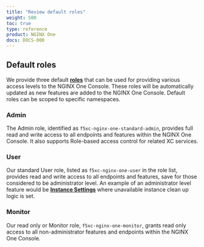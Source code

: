 ```yaml
---
title: "Review default roles"
weight: 500
toc: true
type: reference
product: NGINX One
docs: DOCS-000
---
```


## Default roles

We provide three default **[roles](https://docs.cloud.f5.com/docs-v2/administration/how-tos/user-mgmt/roles)** that can be used for providing various access levels to the NGINX One Console. These roles will be automatically updated as new features are added to the NGINX One Console. Default roles can be scoped to specific namespaces.

### Admin

The Admin role, identified as `f5xc-nginx-one-standard-admin`, provides full read and write access to all endpoints and features within the NGINX One Console. 
It also supports Role-based access control for related XC services.<!--, as described in [Role-based Access Control Concepts](https://docs.cloud.f5.com/docs-v2/administration/how-tos/user-mgmt/rbac).-->

### User

Our standard User role, listed as `f5xc-nginx-one-user` in the role list, provides read and write access to all endpoints and features, save for those considered to be administrator level. An example of an administrator level feature would be **[Instance Settings](https://docs.nginx.com/nginx-one/how-to/nginx-configs/clean-up-unavailable-instances/)** where unavailable instance clean up logic is set.

### Monitor

Our read only or Monitor role, `f5xc-nginx-one-monitor`, grants read only access to all non-administrator features and endpoints within the NGINX One Console.

